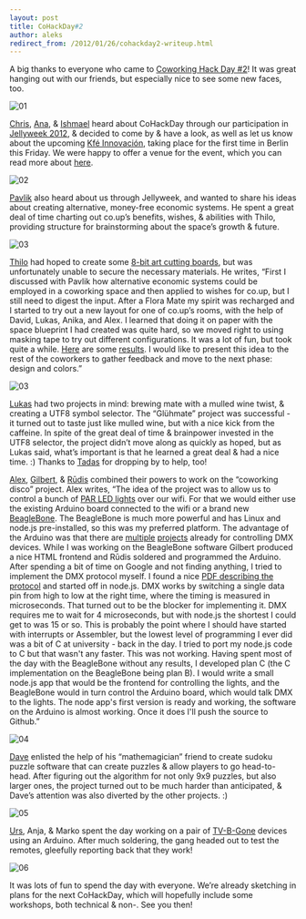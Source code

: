 ```yaml
---
layout: post
title: CoHackDay#2
author: aleks
redirect_from: /2012/01/26/cohackday2-writeup.html
---
```


A big thanks to everyone who came to [Coworking Hack Day #2](http://www.coworkinghackday.org/)! It was great hanging out with our friends, but especially nice to see some new faces, too.

![01](/images/blog/cohackday2/00.jpg)

[Chris](https://twitter.com/#!/cataspanglish), [Ana](https://twitter.com/#!/anafmora), & [Ishmael](https://twitter.com/#!/nanospanglish) heard about CoHackDay through our participation in [Jellyweek 2012](http://jellyweek.tumblr.com/), & decided to come by & have a look, as well as let us know about the upcoming [Kfé Innovación](http://www.kfeinnovacion.com/call-for-kfe05/), taking place for the first time in Berlin this Friday. We were happy to offer a venue for the event, which you can read more about [here](http://co-up.de/2012/01/23/kfe-innovacion.html).

![02](/images/blog/cohackday2/01.jpg)

[Pavlik](http://wwelves.org/perpetual-tripper/) also heard about us through Jellyweek, and wanted to share his ideas about creating alternative, money-free economic systems. He spent a great deal of time charting out co.up’s benefits, wishes, & abilities with Thilo, providing structure for brainstorming about the space’s growth & future.

![03](/images/blog/cohackday2/02.jpg)

[Thilo](https://twitter.com/#!/freaklikeme) had hoped to create some [8-bit art cutting boards](http://manmadediy.com/chris/posts/208-8-bit-end-grain-cutting-boards), but was unfortunately unable to secure the necessary materials. He writes, “First I discussed with Pavlik how alternative economic systems could be employed in a coworking space and then applied to wishes for co.up, but I still need to digest the input. After a Flora Mate my spirit was recharged and I started to try out a new layout for one of co.up’s rooms, with the help of David, Lukas, Anika, and Alex. I learned that doing it on paper with the space blueprint I had created was quite hard, so we moved right to using masking tape to try out different configurations. It was a lot of fun, but took quite a while. [Here](https://fbcdn-sphotos-a.akamaihd.net/hphotos-ak-ash4/s720x720/402994_317658341605894_923116146_n.jpg) are some [results](https://fbcdn-sphotos-a.akamaihd.net/hphotos-ak-snc7/402063_317658478272547_148844035153993_888365_2093502020_n.jpg). I would like to present this idea to the rest of the coworkers to gather feedback and move to the next phase: design and colors.”

![03](/images/blog/cohackday2/03.jpg)

[Lukas](https://twitter.com/#!/overbryd) had two projects in mind: brewing mate with a mulled wine twist, & creating a UTF8 symbol selector. The “Glühmate” project was successful - it turned out to taste just like mulled wine, but with a nice kick from the caffeine. In spite of the great deal of time & brainpower invested in the UTF8 selector, the project didn’t move along as quickly as hoped, but as Lukas said, what’s important is that he learned a great deal & had a nice time. :) Thanks to [Tadas](https://twitter.com/#!/tadassce) for dropping by to help, too!

[Alex](https://twitter.com/#!/langalex), [Gilbert](https://twitter.com/#!/gttmnn), & [Rūdis](https://twitter.com/#!/rudolfs) combined their powers to work on the “coworking disco” project. Alex writes, “The idea of the project was to allow us to control a bunch of [PAR LED lights](http://www.thomann.de/de/stairville_led_par_56_alu_poliert.htm?sid=d5389ef907abfc2bd4d0f3fdddb1e9a4) over our wifi. For that we would either use the existing Arduino board connected to the wifi or a brand new [BeagleBone](http://beagleboard.org/bone). The BeagleBone is much more powerful and has Linux and node.js pre-installed, so this was my preferred platform. The advantage of the Arduino was that there are [multiple](http://code.google.com/p/tinkerit/wiki/DmxSimple) [projects](http://arduino.cc/playground/Learning/DMXSerial) already for controlling DMX devices. While I was working on the BeagleBone software Gilbert produced a nice HTML frontend and Rūdis soldered and programmed the Arduino.
After spending a bit of time on Google and not finding anything, I tried to implement the DMX protocol myself. I found a nice [PDF describing the protocol](http://www.google.de/url?sa=t&rct=j&q=dmx%20protocol%20pdf%20arduino&source=web&cd=7&ved=0CFsQFjAG&url=http%3A%2F%2Fwebzone.k3.mah.se%2Fprojects%2Flab%2FFolder%2Findex.aspx%3Fpage%3D6%26tab%3D12%26file%3D16%26function%3Dfolder%26id%3D3&ei=DHoeT7qWJtCi-gaWhvwh&usg=AFQjCNEODb0xkWbLOsjMhKQwaoqPL_YmiQ) and started off in node.js. DMX works by switching a single data pin from high to low at the right time, where the timing is measured in microseconds. That turned out to be the blocker for implementing it. DMX requires me to wait for 4 microseconds, but with node.js the shortest I could get to was 15 or so. This is probably the point where I should have started with interrupts or Assembler, but the lowest level of programming I ever did was a bit of C at university - back in the day. I tried to port my node.js code to C but that wasn't any faster. This was not working.
Having spent most of the day with the BeagleBone without any results, I developed plan C (the C implementation on the BeagleBone being plan B). I would write a small node.js app that would be the frontend for controlling the lights, and the BeagleBone would in turn control the Arduino board, which would talk DMX to the lights. The node app's first version is ready and working, the software on the Arduino is almost working. Once it does I'll push the source to Github.”

![04](/images/blog/cohackday2/04.jpg)

[Dave](https://twitter.com/#!/deviousdrdave) enlisted the help of his “mathemagician” friend to create sudoku puzzle software that can create puzzles & allow players to go head-to-head. After figuring out the algorithm for not only 9x9 puzzles, but also larger ones, the project turned out to be much harder than anticipated, & Dave’s attention was also diverted by the other projects. :)

![05](/images/blog/cohackday2/05.jpg)

[Urs](https://twitter.com/#!/ur5), Anja, & Marko spent the day working on a pair of [TV-B-Gone](http://en.wikipedia.org/wiki/TV-B-Gone) devices using an Arduino. After much soldering, the gang headed out to test the remotes, gleefully reporting back that they work!

![06](/images/blog/cohackday2/06.jpg)

It was lots of fun to spend the day with everyone. We’re already sketching in plans for the next CoHackDay, which will hopefully include some workshops, both technical & non-. See you then!
